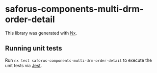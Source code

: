 # saforus-components-multi-drm-order-detail

This library was generated with [Nx](https://nx.dev).

## Running unit tests

Run `nx test saforus-components-multi-drm-order-detail` to execute the unit tests via [Jest](https://jestjs.io).
